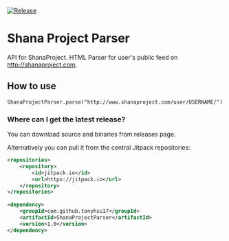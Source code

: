[![Release](https://jitpack.io/v/tonyhsu17/ShanaProjectParser.svg)](https://jitpack.io/#tonyhsu17/ShanaProjectParser)
# Shana Project Parser
API for ShanaProject. HTML Parser for user's public feed on http://shanaproject.com.

## How to use
```
ShanaProjectParser.parse("http://www.shanaproject.com/user/USERNAME/")
```

### Where can I get the latest release?
You can download source and binaries from releases page.

Alternatively you can pull it from the central Jitpack repositories:
```xml
<repositories>
    <repository>
        <id>jitpack.io</id>
        <url>https://jitpack.io</url>
    </repository>
</repositories>
 
<dependency>
    <groupId>com.github.tonyhsu17</groupId>
    <artifactId>ShanaProjectParser</artifactId>
    <version>1.0</version>
</dependency>
```
